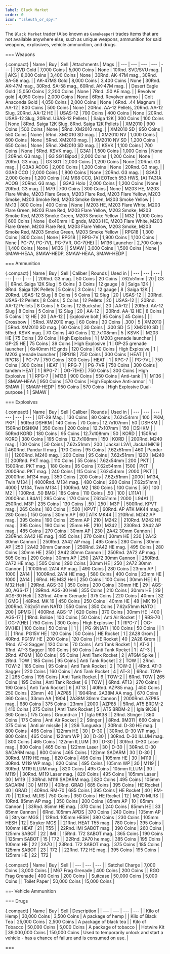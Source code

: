 ```yaml
---
label: Black Market
order: 0
icon: ":sleuth_or_spy:"
---
```


The `Black Market` trader (Also known as `Gamekeeper`) trades items that are not available anywhere else, such as unique weapons, ammunition for said weapons, explosives, vehicle ammunition, and drugs.

=== Weapons

{.compact}
| Name | Buy | Sell | Attachments | Mags |
| --- | --- | --- | --- | --- |
| SVD Gold | 7,000 Coins | 5,000 Coins | None | 10Rnd. SVD/SVU mag. |
| AKS | 8,000 Coins | 3,400 Coins | None | 30Rnd. AK-47M mag., 30Rnd. SA-58 mag. |
| AK-47MS Gold | 8,000 Coins | 3,400 Coins | None | 30Rnd. AK-47M mag., 30Rnd. SA-58 mag., 60Rnd. AK-47M mag. |
| Desert Eagle Gold | 5,050 Coins | 2,200 Coins | None | 7Rnd. .50 AE mag. |
| Revolver gold | 4,050 Coins | 2,000 Coins | None | 6Rnd. Revolver ammo |
| Colt Anaconda Gold | 4,050 Coins | 2,000 Coins | None | 6Rnd. .44 Magnum |
| AA-12 | 800 Coins | 500 Coins | None | 20Rnd. AA-12 Pellets, 20Rnd. AA-12 Slug, 20Rnd. AA-12 HE |
| USAS-12 | 700 Coins | 400 Coins | None | 20Rnd. USAS-12 Slug, 20Rnd. USAS-12 Pellets |
| Saiga 12K | 300 Coins | 100 Coins | None | 8Rnd. Saiga 12K Slug, 8Rnd. Saiga 12K Pellets |
| XM2010 | 900 Coins | 500 Coins | None | 5Rnd. XM2010 mag. |
| XM2010 SD | 950 Coins | 550 Coins | None | 5Rnd. XM2010 SD mag. |
| XM2010 NV | 1,000 Coins | 600 Coins | None | 5Rnd. XM2010 mag. |
| XM2010 NV SD | 1,200 Coins | 650 Coins | None | 5Rnd. XM2010 SD mag. |
| KSVK | 1,100 Coins | 700 Coins | None | 5Rnd. KSVK mag. |
| G3A1 | 1,500 Coins | 1,000 Coins | None | 20Rnd. G3 mag. |
| G3 SG1 Bipod | 2,000 Coins | 1,200 Coins | None | 20Rnd. G3 mag. |
| G3 SG1 | 2,000 Coins | 1,200 Coins | None | 20Rnd. G3 mag. |
| G3A3 ACOG | 2,000 Coins | 1,200 Coins | None | 20Rnd. G3 mag. |
| G3A3 CCO | 2,000 Coins | 1,800 Coins | None | 20Rnd. G3 mag. |
| G3A3 | 2,000 Coins | 1,200 Coins | \[A\] M68 CCO, \[A\] EOTech 553 HWS, \[A\] TA31A ACOG | 20Rnd. G3 mag. |
| G3A3 Holo | 2,000 Coins | 1,200 Coins | None | 20Rnd. G3 mag. |
| M79 | 700 Coins | 300 Coins | None | M203 HE, M203 Flare White, M203 Flare Green, M203 Flare Red, M203 Flare Yellow, M203 Smoke, M203 Smoke Red, M203 Smoke Green, M203 Smoke Yellow |
| Mk13 | 800 Coins | 400 Coins | None | M203 HE, M203 Flare White, M203 Flare Green, M203 Flare Red, M203 Flare Yellow, M203 Smoke, M203 Smoke Red, M203 Smoke Green, M203 Smoke Yellow |
| M32 | 1,000 Coins | 600 Coins | None | 6x40mm HE gnds, M203 HE, M203 Flare White, M203 Flare Green, M203 Flare Red, M203 Flare Yellow, M203 Smoke, M203 Smoke Red, M203 Smoke Green, M203 Smoke Yellow |
| RPG18 | 1,300 Coins | 800 Coins | None | RPG18 |
| RPG-7V | 1,900 Coins | 1,100 Coins | None | PG-7V, PG-7VL, PG-7VR, OG-7(HE) |
| M136 Launcher | 2,700 Coins | 1,400 Coins | None | M136 |
| SMAW | 3,000 Coins | 1,500 Coins | None | SMAW-HEAA, SMAW-HEDP, SMAW-HEAA, SMAW-HEDP |

=== Ammunition

{.compact}
| Name | Buy | Sell | Caliber | Rounds | Used in |
| --- | --- | --- | --- | --- | --- |
| 20Rnd. G3 mag. | 50 Coins | 20 Coins | 7.62x51mm | 20 | G3 |
| 8Rnd. Saiga 12K Slug | 5 Coins | 3 Coins | 12 gauge | 8 | Saiga 12K |
| 8Rnd. Saiga 12K Pellets | 5 Coins | 3 Coins | 12 gauge | 8 | Saiga 12K |
| 20Rnd. USAS-12 Slug | 8 Coins | 5 Coins | 12 Slug | 20 | USAS-12 |
| 20Rnd. USAS-12 Pellets | 8 Coins | 5 Coins | 12 Pellets | 20 | USAS-12 |
| 20Rnd. AA-12 Pellets | 8 Coins | 5 Coins | 12 Buckshot | 20 | AA-12 |
| 20Rnd. AA-12 Slug | 8 Coins | 5 Coins | 12 Slug | 20 | AA-12 |
| 20Rnd. AA-12 HE | 8 Coins | 5 Coins | 12 HE | 20 | AA-12 |
| Explosive bolt | 95 Coins | 45 Coins | | | Crossbow |
| 5Rnd. XM2010 mag. | 60 Coins | 30 Coins | .300 | 5 | XM2010 |
| 5Rnd. XM2010 SD mag. | 60 Coins | 30 Coins | .300 SD | 5 | XM2010 SD |
| 5Rnd. KSVK mag. | 70 Coins | 40 Coins | 12.7x108mm | 5 | KSVK |
| M203 HE | 75 Coins | 39 Coins | High Explosive | 1 | M203 grenade launcher |
| GP-25 HE | 75 Coins | 39 Coins | High Explosive | 1 | GP-25 grenade launcher |
| 6x40mm HE gnds | 120 Coins | 60 Coins | High Explosive | 1 | M203 grenade launcher |
| RPG18 | 750 Coins | 300 Coins | HEAT | 1 | RPG18 |
| PG-7V | 750 Coins | 300 Coins | HEAT | 1 | RPG-7 |
| PG-7VL | 750 Coins | 300 Coins | HEAT | 1 | RPG-7 |
| PG-7VR | 750 Coins | 300 Coins | tandem HEAT | 1 | RPG-7 |
| OG-7(HE) | 750 Coins | 300 Coins | High Explosive | 1 | RPG-7 |
| M136 | 900 Coins | 550 Coins | Anti-tank | 1 | M136 |
| SMAW-HEAA | 950 Coins | 570 Coins | High Explosive Anti-armor | 1 | SMAW |
| SMAW-HEDP | 950 Coins | 570 Coins | High Explosive Dual-purpose | 1 | SMAW |

=== Explosives

{.compact}
| Name | Buy | Sell | Caliber | Rounds | Used in |
| --- | --- | --- | --- | --- | --- |
| DT-29 Mag. | 130 Coins | 80 Coins | 7.62x54mm | 100 | PKM, PKP |
| 50Rnd DSHKM | 140 Coins | 70 Coins | 12.7x107mm | 50 | DSHKM |
| 150Rnd DSHKM | 350 Coins | 200 Coins | 12.7x107mm | 150 | DSHKM |
| 50Rnd KORD | 180 Coins | 95 Coins | 12.7x108mm | 50 | KORD |
| 150Rnd KORD | 380 Coins | 195 Coins | 12.7x108mm | 150 | KORD |
| 200Rnd. M240 mag. | 100 Coins | 50 Coins | 7.62x51mm | 200 | Jackal L2A1, Jackal MK19 |
| 460Rnd. Pandur II mag. | 170 Coins | 95 Coins | 7.62x51mm | 460 | Pandur II |
| 1200Rnd. M240 mag. | 200 Coins | 95 Coins | 7.62x51mm | 1200 | M240 |
| 200Rnd. PKT mag. | 110 Coins | 55 Coins | 7.62x54mm | 200 | PKT |
| 1500Rnd. PKT mag. | 180 Coins | 95 Coins | 7.62x54mm | 1500 | PKT |
| 2000Rnd. PKT mag. | 240 Coins | 115 Coins | 7.62x54mm | 2000 | PKT |
| 2000Rnd. M134 mag. | 350 Coins | 200 Coins | 7.62x51mm | 2000 | M134, Twin M134 |
| 4000Rnd. M134 mag. | 480 Coins | 260 Coins | 7.62x51mm | 4000 | M134, Twin M134 |
| 100Rnd. M2 | 180 Coins | 100 Coins | .50 | 100 | M2 |
| 100Rnd. .50 BMG | 185 Coins | 110 Coins | .50 | 100 | L111A1 |
| 2000Rnd. L94A1 | 285 Coins | 170 Coins | 7.62x51mm | 2000 | L94A1 |
| 250Rnd. M3P | 235 Coins | 130 Coins | .50 | 250 | M3P |
| 500Rnd. KPVT mag. | 265 Coins | 160 Coins | | 500 | KPVT |
| 60Rnd. AP ATK MK44 mag. | 280 Coins | 150 Coins | 30mm AP | 60 | ATK MK44 |
| 210Rnd. M242 AP mag. | 395 Coins | 190 Coins | 25mm AP | 210 | M242 |
| 210Rnd. M242 HE mag. | 395 Coins | 190 Coins | 25mm HE | 210 | M242 |
| 230Rnd. 2A42 AP mag. | 485 Coins | 270 Coins | 30mm AP | 230 | 2A42 30mm Cannon |
| 230Rnd. 2A42 HE mag. | 485 Coins | 270 Coins | 30mm HE | 230 | 2A42 30mm Cannon |
| 250Rnd. 2A42 AP mag. | 495 Coins | 280 Coins | 30mm AP | 250 | 2A42 30mm Cannon |
| 250Rnd. 2A42 HE mag. | 495 Coins | 280 Coins | 30mm HE | 250 | 2A42 30mm Cannon |
| 250Rnd. 2A72 AP mag. | 505 Coins | 290 Coins | 30mm AP | 250 | 2A72 30mm Cannon |
| 250Rnd. 2A72 HE mag. | 505 Coins | 290 Coins | 30mm HE | 250 | 2A72 30mm Cannon |
| 1000Rnd. 2A14 AP mag. | 490 Coins | 280 Coins | 23mm AP | 1000 | 2A14 |
| 1000Rnd. 2A14 HE mag. | 580 Coins | 400 Coins | 23mm HE | 1000 | 2A14 |
| 6Rnd. HE M32 Heli | 250 Coins | 100 Coins | 30mm HE | 6 | M32 Heli |
| 29Rnd. AGS-30 | 350 Coins | 200 Coins | 30mm HE | 29 | AGS-30, AGS-17 |
| 29Rnd. AGS-30 Heli | 355 Coins | 210 Coins | 30mm HE | 29 | AGS-30 Heli |
| 32Rnd. 40mm Grenade | 375 Coins | 220 Coins | 40mm | 32 | GMG |
| 48Rnd. MK 19 | 450 Coins | 250 Coins | 40mm HE | 48 | MK 19 |
| 200Rnd. 7.62x51 mm NATO | 550 Coins | 350 Coins | 7.62x51mm NATO | 200 | GPMG |
| 400Rnd. AGS-17 | 620 Coins | 370 Coins | 30mm HE | 400 | AGS-17 |
| 1Rnd. Bolide | 100 Coins | 50 Coins | Anti Air Rocket | 1 | RBS-70 |
| OG-7(HE) | 750 Coins | 300 Coins | High Explosive | 1 | RPG-7 |
| OG-9V(HE) | 100 Coins | 50 Coins | | 1 | |
| PG-9N(AT) | 100 Coins | 50 Coins | | 1 | |
| 1Rnd. PG15V HE | 120 Coins | 50 Coins | HE Rocket | 1 | 2A28 Grom |
| 40Rnd. PG15V HE | 200 Coins | 120 Coins | HE Rocket | 40 | 2A28 Grom |
| 1Rnd. AT-3 Sagger | 120 Coins | 70 Coins | Anti Tank Rocket | 1 | AT-3 |
| 1Rnd. AT-3 Sagger | 100 Coins | 50 Coins | Anti Tank Rocket | 1 | AT-3 |
| 2Rnd. ATGM | 180 Coins | 95 Coins | Anti Tank Rocket | 2 | ATGM Spike |
| 2Rnd. TOW | 185 Coins | 95 Coins | Anti Tank Rocket | 2 | TOW |
| 2Rnd. TOW-2 | 185 Coins | 95 Coins | Anti Tank Rocket | 2 | TOW-2 |
| 4Rnd. AT-3 Sagger | 220 Coins | 160 Coins | Anti Tank Rocket | 4 | AT-3 |
| 6Rnd. TOW-2 | 265 Coins | 195 Coins | Anti Tank Rocket | 6 | TOW-2 |
| 6Rnd. TOW | 265 Coins | 195 Coins | Anti Tank Rocket | 6 | TOW |
| 6Rnd. AT13 | 270 Coins | 190 Coins | Anti Tank Rocket | 6 | AT13 |
| 40Rnd. AZP85 mag. | 450 Coins | 250 Coins | 23mm | 40 | AZP85 |
| 1904Rnd. 2A38M AA mag. | 670 Coins | 360 Coins | 33mm AA | 1904 | 2A38M 30mm Cannon |
| 2000Rnd. AZP85 mag. | 680 Coins | 375 Coins | 23mm | 2000 | AZP85 |
| 5Rnd. AT5 BRDM-2 | 410 Coins | 275 Coins | Anti Tank Rocket | 5 | AT5 BRDM-2 |
| Igla 9K38 | 360 Coins | 175 Coins | Ground-air | 1 | Igla 9K38 |
| 2Rnd. Stinger | 360 Coins | 175 Coins | Anti Air Rocket | 2 | Stinger |
| 8Rnd. 9M311 | 660 Coins | 375 Coins | Anti air missile | 8 | 2S6 Tunguska |
| 30Rnd. D-30 HE mag. | 800 Coins | 465 Coins | 122mm HE | 30 | D-30 |
| 30Rnd. D-30 WP mag. | 800 Coins | 465 Coins | 122mm WP | 30 | D-30 |
| 30Rnd. D-30 ILLUM mag. | 800 Coins | 465 Coins | 122mm ILLUM | 30 | D-30 |
| 30Rnd. D-30 Laser mag. | 800 Coins | 465 Coins | 122mm Laser | 30 | D-30 |
| 30Rnd. D-30 SADARM mag. | 800 Coins | 465 Coins | 122mm SADARM | 30 | D-30 |
| 30Rnd. M119 HE mag. | 820 Coins | 495 Coins | 105mm HE | 30 | M119 |
| 30Rnd. M119 WP mag. | 820 Coins | 495 Coins | 105mm WP | 30 | M119 |
| 30Rnd. M119 ILLUM mag. | 820 Coins | 495 Coins | 105mm ILLUM | 30 | M119 |
| 30Rnd. M119 Laser mag. | 820 Coins | 495 Coins | 105mm Laser | 30 | M119 |
| 30Rnd. M119 SADARM mag. | 820 Coins | 495 Coins | 105mm SADARM | 30 | M119 |
| 40Rnd. GRAD | 685 Coins | 395 Coins | HE Rocket | 40 | GRAD |
| 40Rnd. RM-70 | 685 Coins | 395 Coins | HE Rocket | 40 | RM-70 |
| 12Rnd. MLRS | 750 Coins | 350 Coins | HE Rocket | 12 | M270 MLRS |
| 10Rnd. 85mm AP mag. | 350 Coins | 200 Coins | 85mm AP | 10 | 85mm Cannon |
| 33Rnd. 85mm HE mag. | 370 Coins | 240 Coins | 85mm HE | 33 | 85mm Cannon |
| 6Rnd. 105mm APDS | 370 Coins | 240 Coins | 105mm AP | 6 | Stryker MGS |
| 12Rnd. 105mm HESH | 380 Coins | 230 Coins | 105mm HESH | 12 | Stryker MGS |
| 21Rnd. HEAT T55 mag. | 780 Coins | 395 Coins | 100mm HEAT | 21 | T55 |
| 22Rnd. IMI SABOT mag. | 390 Coins | 260 Coins | 125mm SABOT | 22 | IMI |
| 15Rnd. T72 SABOT mag. | 365 Coins | 190 Coins | 125mm SABOT | 15 | T72 |
| 22Rnd. 2A70 he mag. | 385 Coins | 195 Coins | 100mm HE | 22 | 2A70 |
| 23Rnd. T72 SABOT mag. | 375 Coins | 185 Coins | 125mm SABOT | 23 | T72 |
| 22Rnd. T72 HE mag. | 395 Coins | 195 Coins | 125mm HE | 22 | T72 |

{.compact}
| Name | Buy | Sell |
| --- | --- | --- |
| Satchel Charge | 7,000 Coins | 3,000 Coins |
| M67 Frag Grenade | 400 Coins | 200 Coins |
| RGO Frag Grenade | 400 Coins | 200 Coins |
| Suitcase | 50,000 Coins | 5,000 Coins |
| Toilet Paper | 50,000 Coins | 15,000 Coins |

==- Vehicle Ammunition



=== Drugs

{.compact}
| Name | Buy | Sell | Description |
| --- | --- | --- | --- |
| Kilo of Hemp | 30,000 Coins | 3,500 Coins | A package of hemp |
| Kilo of Black Tea | 25,000 Coins | 2,500 Coins | A package of black tea |
| Kilo of Tobacco | 50,000 Coins | 5,000 Coins | A package of tobacco |
| Hotwire Kit | 39,000,000 Coins | 150,000 Coins | Used to temporarily unlock and start a vehicle - has a chance of failure and is consumed on use. |

===